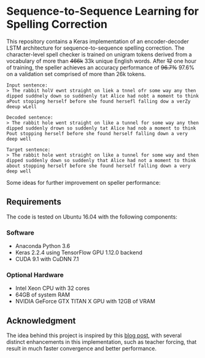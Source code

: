 # Sequence-to-Sequence Learning for Spelling Correction

This repository contains a Keras implementation of an encoder-decoder LSTM architecture for sequence-to-sequence spelling correction. The character-level spell checker is trained on unigram tokens derived from a vocabulary of more than ~~466k~~ 33k unique English words. After ~~12~~ one hour of training, the speller achieves an accuracy performance of ~~96.7%~~ 97.6% on a validation set comprised of more than 26k tokens.

```
Input sentence:
> The rabbit holV ewnt straight on liek a tnnel ofr some way any then dipped suddnely down so suddnenly tat Alice had nobt a moment to think aPout stopipng herself before she found hersefl falling dow a verZy deeup wLell

Decoded sentence:
> The rabbit hole went straight on like a tunnel for some way any then dipped suddenly drown so suddenly tat Alice had nob a moment to think Pout stopping herself before she found herself falling down a very deep well

Target sentence:
> The rabbit hole went straight on like a tunnel for some way and then dipped suddenly down so suddenly that Alice had not a moment to think about stopping herself before she found herself falling down a very deep well
```

Some ideas for further improvement on speller performance:

<!-- * Implement an attention mechanism
* Incorporate beam search as part of the loss evaluation
* Extend to high-order ngrams to capture intra-word contexts -->

## Requirements
The code is tested on Ubuntu 16.04 with the following components:

### Software

* Anaconda Python 3.6
* Keras 2.2.4 using TensorFlow GPU 1.12.0 backend
* CUDA 9.1 with CuDNN 7.1

### Optional Hardware

* Intel Xeon CPU with 32 cores
* 64GB of system RAM
* NVIDIA GeForce GTX TITAN X GPU with 12GB of VRAM

## Acknowledgment

The idea behind this project is inspired by this [blog post](https://machinelearnings.co/deep-spelling-9ffef96a24f6), with several distinct enhancements in this implementation, such as teacher forcing, that result in much faster convergence and better performance.